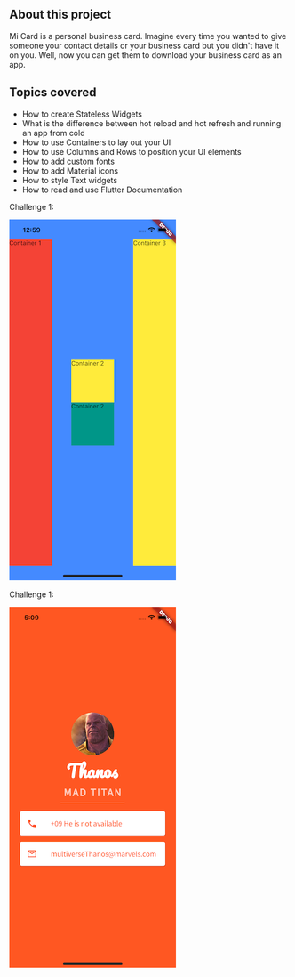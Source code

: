 ## About this project

Mi Card is a personal business card. Imagine every time you wanted to give someone your contact details or your business card but you didn't have it on you. Well, now you can get them to download your business card as an app.

## Topics covered

* How to create Stateless Widgets
* What is the difference between hot reload and hot refresh and running an app from cold
* How to use Containers to lay out your UI
* How to use Columns and Rows to position your UI elements
* How to add custom fonts
* How to add Material icons
* How to style Text widgets
* How to read and use Flutter Documentation

Challenge 1:

![alt text](https://github.com/NilaakashSingh/mi_card_flutter/blob/master/Container_with_row_and_column.png)

Challenge 1:

![alt text](https://github.com/NilaakashSingh/mi_card_flutter/blob/master/MiCard.png)
